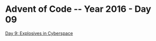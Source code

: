# Advent of Code -- Year 2016 - Day 09

[Day 9: Explosives in Cyberspace](https://adventofcode.com/2016/day/9)
